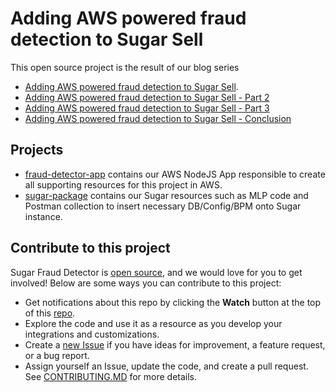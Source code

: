 # Adding AWS powered fraud detection to Sugar Sell

This open source project is the result of our blog series 

* [Adding AWS powered fraud detection to Sugar Sell](https://sugarclub.sugarcrm.com/dev-club/b/dev-blog/posts/adding-aws-powered-real_2d00_time-fraud-detection-to-sugar-sell).
* [Adding AWS powered fraud detection to Sugar Sell - Part 2](https://sugarclub.sugarcrm.com/dev-club/b/dev-blog/posts/adding-aws-powered-fraud-detection-to-sugarcrm-part-2)
* [Adding AWS powered fraud detection to Sugar Sell - Part 3](https://sugarclub.sugarcrm.com/dev-club/b/dev-blog/posts/adding-aws-powered-fraud-detection-to-sugar-sell---part-3)
* [Adding AWS powered fraud detection to Sugar Sell - Conclusion](https://sugarclub.sugarcrm.com/dev-club/b/dev-blog/posts/adding-aws-powered-fraud-detection-to-sugar-sell---conclusion)

## Projects

* [fraud-detector-app](./fraud-detector-app/README.md) contains our AWS NodeJS App responsible to create all supporting resources for this project in AWS.
* [sugar-package](./fraud-detector-app/) contains our Sugar resources such as MLP code and Postman collection to insert necessary DB/Config/BPM onto Sugar instance.

## Contribute to this project
Sugar Fraud Detector is [open source](LICENSE), and we would love for you 
to get involved!  Below are some ways you can contribute to this project:
- Get notifications about this repo by clicking the **Watch** button at the top of this 
[repo](https://github.com/sugarcrm-developers/sugar-fraud-detector.git).
- Explore the code and use it as a resource as you develop your integrations and customizations.
- Create a [new Issue](https://github.com/sugarcrm-developers/sugar-fraud-detector/issues/new) if you have ideas for improvement, a feature 
request, or a bug report.
- Assign yourself an Issue, update the code, and create a pull request.  See [CONTRIBUTING.MD](CONTRIBUTING.md) for
more details.


